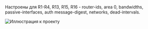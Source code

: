 Настроены для R1-R4, R13, R15, R16 - router-ids, area 0, bandwidths, passive-interfaces, auth message-digest, networks, dead-intervals. 

![Иллюстрация к проекту](https://github.com/vladimirvolfovich93/Part1/blob/main/OSPF/OSPF.png)